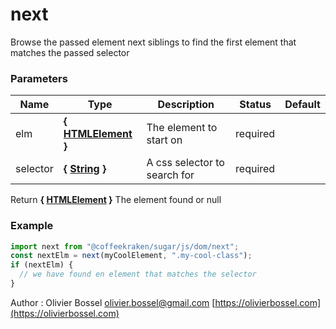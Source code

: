 # next

Browse the passed element next siblings to find the first element that matches the passed selector

### Parameters

| Name     | Type                                                                                                   | Description                  | Status   | Default |
| -------- | ------------------------------------------------------------------------------------------------------ | ---------------------------- | -------- | ------- |
| elm      | **{ [HTMLElement](https://developer.mozilla.org/fr/docs/Web/API/HTMLElement) }**                       | The element to start on      | required |
| selector | **{ [String](https://developer.mozilla.org/fr/docs/Web/JavaScript/Reference/Objets_globaux/String) }** | A css selector to search for | required |

Return **{ [HTMLElement](https://developer.mozilla.org/fr/docs/Web/API/HTMLElement) }** The element found or null

### Example

```js
import next from "@coffeekraken/sugar/js/dom/next";
const nextElm = next(myCoolElement, ".my-cool-class");
if (nextElm) {
  // we have found en element that matches the selector
}
```

Author : Olivier Bossel [olivier.bossel@gmail.com](mailto:olivier.bossel@gmail.com) [https://olivierbossel.com](https://olivierbossel.com)
